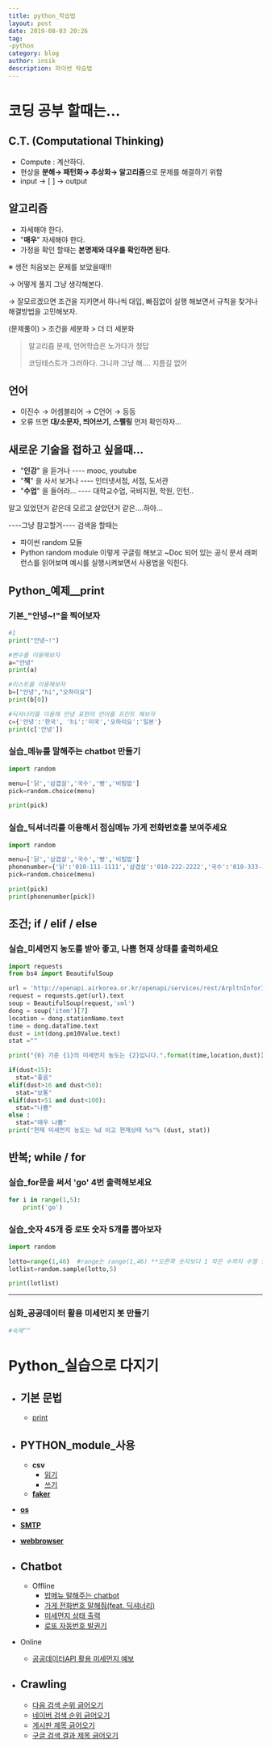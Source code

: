 ```yaml
---
title: python_학습법
layout: post
date: 2019-08-03 20:26
tag:
-python
category: blog
author: insik
description: 파이썬 학습법
---
```


# 코딩 공부 할때는...

## C.T. (Computational Thinking)

- Compute : 계산하다.
- 현상을 **분해→ 패턴화→ 추상화→ 알고리즘**으로 문제를 해결하기 위함
- input → [  ] → output

[deepmind 단백질 접기 올림픽]: http://www.ibric.org/myboard/read.php?id=300218&amp;amp;Board=news	"문제해결 대표 예시"



## 알고리즘

- 자세해야 한다.
- "**매우**" 자세해야 한다.
- 가정을 확인 할때는 **본명제와 대우를 확인하면 된다.**



※ 생전 처음보는 문제를 보았을때!!!

→ 어떻게 풀지 그냥 생각해본다.

→ 잘모르겠으면 조건을 지키면서 하나씩 대입, 빠짐없이 실행 해보면서 규칙을 찾거나 해결방법을 고민해보자.

(문제풀이) > 조건을 세분화 > 더 더 세분화





> 알고리즘 문제, 언어학습은 노가다가 정답
>
> 코딩테스트가 그러하다. 그니까 그냥 해.... 지름길 없어



## 언어

- 이진수 → 어셈블리어 → C언어 → 등등
- 오류 뜨면 **대/소문자, 띄어쓰기, 스펠링**  먼저 확인하자...



## 새로운 기술을 접하고 싶을때...

- "**인강**"  을 듣거나     ---- mooc, youtube
- "**책**" 을 사서 보거나 ---- 인터넷서점, 서점, 도서관
- "**수업**" 을 들어라...   ---- 대학교수업, 국비지원, 학원, 인턴..



알고 있었던거 같은데 모르고 살았던거 같은....하아...



----그냥 참고할거----
검색을 할때는

- 파이썬 random 모듈
- Python random module
  이렇게 구글링 해보고 ~Doc 되어 있는 공식 문서 래퍼런스를 읽어보며 예시를 실행시켜보면서 사용법을 익힌다.

[^YOLO]: 딥러닝 API
[^요즘 기업전략을 확인하고 싶다면]: 4차 산업혁명 참여 기업 전략 검색 ㄱㄱ



## Python_예제__print

### 기본_"안녕~!"을 찍어보자

```python
#1
print("안녕~!")

#변수를 이용해보자
a="안녕"
print(a)

#리스트를 이용해보자
b=["안녕","hi","오하이요"]
print(b[0])

#딕셔너리를 이용해 안녕 표현의 언어를 프린트 해보자
c={'안녕':'한국', 'hi':'미국','오하이요':'일본'}
print(c['안녕'])
```



### 실습_메뉴를 말해주는 chatbot 만들기

```python
import random

menu=['닭','삼겹살','국수','빵','비빔밥']
pick=random.choice(menu)

print(pick)
```



### 실습_딕셔너리를 이용해서 점심메뉴 가게 전화번호를 보여주세요

```python
import random

menu=['닭','삼겹살','국수','빵','비빔밥']
phonenumber={'닭':'010-111-1111','삼겹살':'010-222-2222','국수':'010-333-3333','빵':'010-444-4444','비빔밥':'010-555-5555'}
pick=random.choice(menu)

print(pick)
print(phonenumber[pick])
```







## 조건; if / elif / else

### 실습_미세먼지 농도를 받아 좋고, 나쁨 현재 상태를 출력하세요

```python
import requests
from bs4 import BeautifulSoup

url = 'http://openapi.airkorea.or.kr/openapi/services/rest/ArpltnInforInqireSvc/getCtprvnRltmMesureDnsty?serviceKey=' + key + '&numOfRows=10&pageSize=10&pageNo=1&startPage=1&sidoName=%EA%B4%91%EC%A3%BC&ver=1.3'
request = requests.get(url).text
soup = BeautifulSoup(request,'xml')
dong = soup('item')[7]
location = dong.stationName.text
time = dong.dataTime.text
dust = int(dong.pm10Value.text)
stat =""

print("{0} 기준 {1}의 미세먼지 농도는 {2}입니다.".format(time,location,dust))

if(dust<15):
  stat="좋음"
elif(dust>16 and dust<50):
  stat="보통"
elif(dust>51 and dust<100):
  stat="나쁨"
else :
  stat="매우 나쁨"
print("현재 미세먼지 농도는 %d 이고 현재상태 %s"% (dust, stat))
```







## 반복; while / for

### 실습_for문을 써서 'go' 4번 출력해보세요

```python
for i in range(1,5):
    print('go')
```



### 실습_숫자 45개 중 로또 숫자 5개를 뽑아보자

```python
import random

lotto=range(1,46)  #range는 range(1,46) **오른쪽 숫자보다 1 작은 수까지 수열 결과 보여준다.**
lotlist=random.sample(lotto,5)

print(lotlist)
```





------

### 심화_공공데이터 활용 미세먼지 봇 만들기

```python
#숙제^^
```



[^공공데이터포털]: 기타 공공데이터를 받을 수 있는 사이트
[^requests]: 데이터 받는 파이썬 모듈
[^BeautifulSoup]: parser 모듈 함수 크롤링 할때 좋음
[^자소설닷컴]: IBM personal Insight









# Python_실습으로 다지기



- ## 기본 문법

  - [print](example/PYTHON_print.py)





- ## PYTHON_module_사용

  - **csv**
    - [읽기](example/module_os_01.py)
    - [쓰기](example/module_Faker.py)
  - [**faker**](example/module_Faker.py)



- [**os**](example/module_os_01.py)



- [**SMTP**](example/module_SMTP_01.py)



- [**webbrowser**](example/module_webbrowser_01.py)



- ## Chatbot

  - Offline
    - [밥메뉴 말해주는 chatbot](example/offline_chatbot_01.py)
    - [가게 전화번호 말해줘(feat. 딕셔너리)](example/offline_chatbot_02.py)
    - [미세먼지 상태 출력](example/offline_chatbot_03.py)
    - [로또 자동번호 발권기](example/offline_chatbot_04.py)



- Online
  - [공공데이터API 활용 미세먼지 예보](example/online_chatbot_01.py)





- ## Crawling

  - [다음 검색 순위 긁어오기](example/crawling_01.py)
  - [네이버 검색 순위 긁어오기](example/crawling_02.py)
  - [게시판 제목 긁어오기](example/crawling_03.py)
  - [구글 검색 결과 제목 긁어오기](example/crawling_04.py)